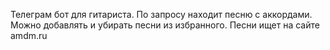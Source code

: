 Телеграм бот для гитариста.
По запросу находит песню с аккордами.
Можно добавлять и убирать песни из избранного.
Песни ищет на сайте amdm.ru
